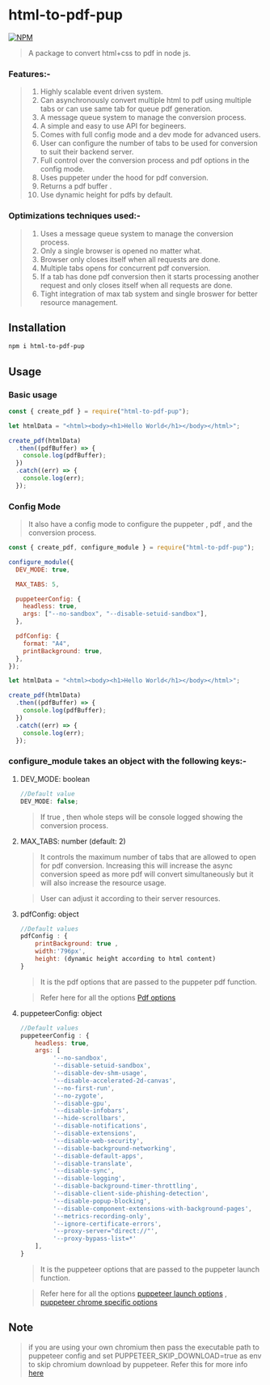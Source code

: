 # html-to-pdf-pup

[![NPM](https://nodei.co/npm/html-to-pdf-pup.png)](https://nodei.co/npm/html-to-pdf-pup/)

> A package to convert html+css to pdf in node js.

### Features:-

> 1. Highly scalable event driven system.
> 2. Can asynchronously convert multiple html to pdf using multiple tabs or can use same tab for queue pdf generation.
> 3. A message queue system to manage the conversion process.
> 4. A simple and easy to use API for begineers.
> 5. Comes with full config mode and a dev mode for advanced users.
> 6. User can configure the number of tabs to be used for conversion to suit their backend server.
> 7. Full control over the conversion process and pdf options in the config mode.
> 8. Uses puppeter under the hood for pdf conversion.
> 9. Returns a pdf buffer .
> 10. Use dynamic height for pdfs by default.

### Optimizations techniques used:-

> 1. Uses a message queue system to manage the conversion process.
> 2. Only a single browser is opened no matter what.
> 3. Browser only closes itself when all requests are done.
> 4. Multiple tabs opens for concurrent pdf conversion.
> 5. If a tab has done pdf conversion then it starts processing another request and only closes itself when all requests are done.
> 6. Tight integration of max tab system and single broswer for better resource management.

## Installation

```sh
npm i html-to-pdf-pup
```

## Usage

### Basic usage

```js
const { create_pdf } = require("html-to-pdf-pup");

let htmlData = "<html><body><h1>Hello World</h1></body></html>";

create_pdf(htmlData)
  .then((pdfBuffer) => {
    console.log(pdfBuffer);
  })
  .catch((err) => {
    console.log(err);
  });
```

### Config Mode

> It also have a config mode to configure the puppeter , pdf , and the conversion process.

```js
const { create_pdf, configure_module } = require("html-to-pdf-pup");

configure_module({
  DEV_MODE: true,

  MAX_TABS: 5,

  puppeteerConfig: {
    headless: true,
    args: ["--no-sandbox", "--disable-setuid-sandbox"],
  },

  pdfConfig: {
    format: "A4",
    printBackground: true,
  },
});

let htmlData = "<html><body><h1>Hello World</h1></body></html>";

create_pdf(htmlData)
  .then((pdfBuffer) => {
    console.log(pdfBuffer);
  })
  .catch((err) => {
    console.log(err);
  });
```

### configure_module takes an object with the following keys:-

1. DEV_MODE: boolean

   ```js
   //Default value
   DEV_MODE: false;
   ```

   > If true , then whole steps will be console logged showing the conversion process.

2. MAX_TABS: number (default: 2)

   > It controls the maximum number of tabs that are allowed to open for pdf conversion. Increasing this will increase the async conversion speed as more pdf will convert simultaneously but it will also increase the resource usage.

   > User can adjust it according to their server resources.

3. pdfConfig: object

   ```js
   //Default values
   pdfConfig : {
       printBackground: true ,
       width:'796px',
       height: (dynamic height according to html content)
   }
   ```

   > It is the pdf options that are passed to the puppeter pdf function.

   > Refer here for all the options [Pdf options](https://pptr.dev/api/puppeteer.pdfoptions)

4. puppeteerConfig: object

   ```js
   //Default values
   puppeteerConfig : {
       headless: true,
       args: [
            '--no-sandbox',
            '--disable-setuid-sandbox',
            '--disable-dev-shm-usage',
            '--disable-accelerated-2d-canvas',
            '--no-first-run',
            '--no-zygote',
            '--disable-gpu',
            '--disable-infobars',
            '--hide-scrollbars',
            '--disable-notifications',
            '--disable-extensions',
            '--disable-web-security',
            '--disable-background-networking',
            '--disable-default-apps',
            '--disable-translate',
            '--disable-sync',
            '--disable-logging',
            '--disable-background-timer-throttling',
            '--disable-client-side-phishing-detection',
            '--disable-popup-blocking',
            '--disable-component-extensions-with-background-pages',
            '--metrics-recording-only',
            '--ignore-certificate-errors',
            '--proxy-server="direct://"',
            '--proxy-bypass-list=*'
       ],
   }

   ```

   > It is the puppeteer options that are passed to the puppeter launch function.

   > Refer here for all the options [puppeteer launch options](https://pptr.dev/api/puppeteer.launchoptions) , [puppeteer chrome specific options](https://pptr.dev/api/puppeteer.browserlaunchargumentoptions)

## Note

> if you are using your own chromium then pass the executable path to puppeteer config and set PUPPETEER_SKIP_DOWNLOAD=true as env to skip chromium download by puppeteer. Refer this for more info [here](https://pptr.dev/troubleshooting#running-puppeteer-in-docker)
